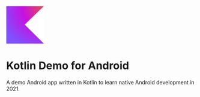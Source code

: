 <img alt='Kotlin logo' height='100px' width='100px' src='./assets/logo.svg'/>

# Kotlin Demo for Android

A demo Android app written in Kotlin to learn native Android development in 2021.
